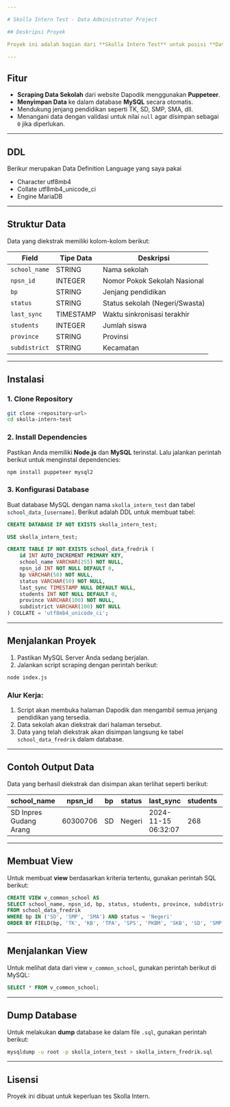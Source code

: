 ```yaml
---

# Skolla Intern Test - Data Administrator Project

## Deskripsi Proyek

Proyek ini adalah bagian dari **Skolla Intern Test** untuk posisi **Data Administrator**. Tujuan dari proyek ini adalah untuk mengekstrak data sekolah dari website [Dapodik](https://dapo.kemdikbud.go.id/) dan menyimpannya ke dalam database **MySQL**. Data yang diambil berasal dari wilayah **Merauke, South Papua** dengan jenjang pendidikan yang berbeda-beda.

---
```


## Fitur

- **Scraping Data Sekolah** dari website Dapodik menggunakan **Puppeteer**.
- **Menyimpan Data** ke dalam database **MySQL** secara otomatis.
- Mendukung jenjang pendidikan seperti TK, SD, SMP, SMA, dll.
- Menangani data dengan validasi untuk nilai `null` agar disimpan sebagai `0` jika diperlukan.

---

## DDL

Berikur merupakan Data Definition Language yang saya pakai

- Character utf8mb4
- Collate utf8mb4_unicode_ci
- Engine MariaDB

---

## Struktur Data

Data yang diekstrak memiliki kolom-kolom berikut:

| Field       | Tipe Data | Deskripsi                   |
|-------------|-----------|-----------------------------|
| `school_name` | STRING    | Nama sekolah               |
| `npsn_id`     | INTEGER   | Nomor Pokok Sekolah Nasional|
| `bp`          | STRING    | Jenjang pendidikan         |
| `status`      | STRING    | Status sekolah (Negeri/Swasta) |
| `last_sync`   | TIMESTAMP | Waktu sinkronisasi terakhir |
| `students`    | INTEGER   | Jumlah siswa               |
| `province`    | STRING    | Provinsi                   |
| `subdistrict` | STRING    | Kecamatan                  |

---

## Instalasi

### 1. Clone Repository

```bash
git clone <repository-url>
cd skolla-intern-test
```

### 2. Install Dependencies

Pastikan Anda memiliki **Node.js** dan **MySQL** terinstal. Lalu jalankan perintah berikut untuk menginstal dependencies:

```bash
npm install puppeteer mysql2
```

### 3. Konfigurasi Database

Buat database MySQL dengan nama `skolla_intern_test` dan tabel `school_data_[username]`. Berikut adalah DDL untuk membuat tabel:

```sql
CREATE DATABASE IF NOT EXISTS skolla_intern_test;

USE skolla_intern_test;

CREATE TABLE IF NOT EXISTS school_data_fredrik (
    id INT AUTO_INCREMENT PRIMARY KEY,
    school_name VARCHAR(255) NOT NULL,
    npsn_id INT NOT NULL DEFAULT 0,
    bp VARCHAR(50) NOT NULL,
    status VARCHAR(50) NOT NULL,
    last_sync TIMESTAMP NULL DEFAULT NULL,
    students INT NOT NULL DEFAULT 0,
    province VARCHAR(100) NOT NULL,
    subdistrict VARCHAR(100) NOT NULL
) COLLATE = 'utf8mb4_unicode_ci';
```

---

## Menjalankan Proyek

1. Pastikan MySQL Server Anda sedang berjalan.
2. Jalankan script scraping dengan perintah berikut:

```bash
node index.js
```

### Alur Kerja:

1. Script akan membuka halaman Dapodik dan mengambil semua jenjang pendidikan yang tersedia.
2. Data sekolah akan diekstrak dari halaman tersebut.
3. Data yang telah diekstrak akan disimpan langsung ke tabel `school_data_fredrik` dalam database.

---

## Contoh Output Data

Data yang berhasil diekstrak dan disimpan akan terlihat seperti berikut:

| school_name      | npsn_id | bp  | status  | last_sync           | students | province   | subdistrict |
|------------------|---------|-----|---------|---------------------|----------|------------|-------------|
| SD Inpres Gudang Arang | 60300706 | SD  | Negeri  | 2024-11-15 06:32:07 | 268      | South Papua | Kontuar     |

---

## Membuat View

Untuk membuat **view** berdasarkan kriteria tertentu, gunakan perintah SQL berikut:

```sql
CREATE VIEW v_common_school AS
SELECT school_name, npsn_id, bp, status, students, province, subdistrict
FROM school_data_fredrik
WHERE bp IN ('SD', 'SMP', 'SMA') AND status = 'Negeri'
ORDER BY FIELD(bp, 'TK', 'KB', 'TPA', 'SPS', 'PKBM', 'SKB', 'SD', 'SMP', 'SMA', 'SMK', 'SLB');
```

---

## Menjalankan View

Untuk melihat data dari view `v_common_school`, gunakan perintah berikut di MySQL:

```sql
SELECT * FROM v_common_school;
```

---

## Dump Database

Untuk melakukan **dump** database ke dalam file `.sql`, gunakan perintah berikut:

```bash
mysqldump -u root -p skolla_intern_test > skolla_intern_fredrik.sql
```

---

## Lisensi

Proyek ini dibuat untuk keperluan tes Skolla Intern.
